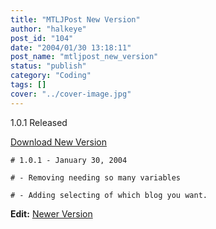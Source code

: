 ```yaml
---
title: "MTLJPost New Version"
author: "halkeye"
post_id: "104"
date: "2004/01/30 13:18:11"
post_name: "mtljpost_new_version"
status: "publish"
category: "Coding"
tags: []
cover: "../cover-image.jpg"
---
```


1.0.1 Released

[Download New Version](https://files.halkeye.net/MTLJPost.tgz)

```
# 1.0.1 - January 30, 2004  

# - Removing needing so many variables  

# - Adding selecting of which blog you want.
```

**Edit:** [Newer Version](https://www.kodekoan.com/project/MTLJPost)
